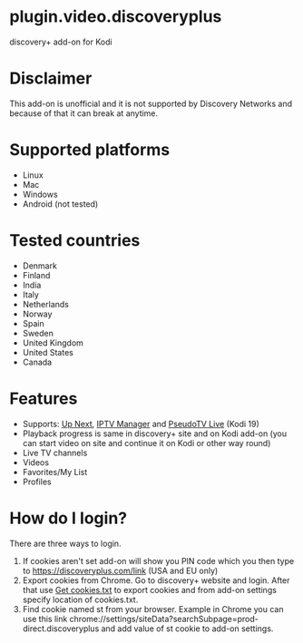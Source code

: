 # plugin.video.discoveryplus
discovery+ add-on for Kodi

# Disclaimer
This add-on is unofficial and it is not supported by Discovery Networks and because of that it can break at anytime.

# Supported platforms
- Linux
- Mac
- Windows
- Android (not tested)

# Tested countries
- Denmark
- Finland
- India
- Italy
- Netherlands
- Norway
- Spain
- Sweden
- United Kingdom
- United States
- Canada

# Features
- Supports: <a href="https://forum.kodi.tv/showthread.php?tid=336747">Up Next</a>, <a href="https://github.com/add-ons/service.iptv.manager">IPTV Manager</a> and <a href="https://forum.kodi.tv/forumdisplay.php?fid=231">PseudoTV Live</a> (Kodi 19)
- Playback progress is same in discovery+ site and on Kodi add-on (you can start video on site and continue it on Kodi or other way round)
- Live TV channels
- Videos
- Favorites/My List
- Profiles

# How do I login?
There are three ways to login.
1. If cookies aren't set add-on will show you PIN code which you then type to <a href=https://discoveryplus.com/link>https://discoveryplus.com/link</a> (USA and EU only)
2. Export cookies from Chrome. Go to discovery+ website and login. After that use <a href="https://chrome.google.com/webstore/detail/get-cookiestxt/bgaddhkoddajcdgocldbbfleckgcbcid">Get cookies.txt</a> to export cookies and from add-on settings specify location of cookies.txt.
3. Find cookie named st from your browser. Example in Chrome you can use this link chrome://settings/siteData?searchSubpage=prod-direct.discoveryplus and add value of st cookie to add-on settings.
